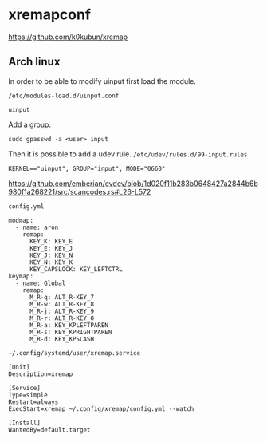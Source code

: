 # xremapconf

https://github.com/k0kubun/xremap

## Arch linux

In order to be able to modify uinput first load the module.

`/etc/modules-load.d/uinput.conf`
```
uinput
```

Add a group.
```
sudo gpasswd -a <user> input
```

Then it is possible to add a udev rule.
`/etc/udev/rules.d/99-input.rules`

```
KERNEL=="uinput", GROUP="input", MODE="0660"
```

https://github.com/emberian/evdev/blob/1d020f11b283b0648427a2844b6b980f1a268221/src/scancodes.rs#L26-L572

`config.yml`

```
modmap:
  - name: aron
    remap:
      KEY_K: KEY_E
      KEY_E: KEY_J
      KEY_J: KEY_N
      KEY_N: KEY_K
      KEY_CAPSLOCK: KEY_LEFTCTRL
keymap:
  - name: Global
    remap:
      M_R-q: ALT_R-KEY_7
      M_R-w: ALT_R-KEY_8
      M_R-j: ALT_R-KEY_9
      M_R-r: ALT_R-KEY_0
      M_R-a: KEY_KPLEFTPAREN
      M_R-s: KEY_KPRIGHTPAREN
      M_R-d: KEY_KPSLASH
```

`~/.config/systemd/user/xremap.service`

```
[Unit]
Description=xremap

[Service]
Type=simple
Restart=always
ExecStart=xremap ~/.config/xremap/config.yml --watch

[Install]
WantedBy=default.target

```
